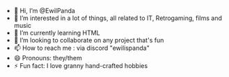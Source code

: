 - 👋 Hi, I’m @EwilPanda
- 👀 I’m interested in a lot of things, all related to IT, Retrogaming, films and music
- 🌱 I’m currently learning HTML
- 💞️ I’m looking to collaborate on any project that's fun
- 📫 How to reach me : via discord "ewilispanda"
- 😄 Pronouns: they/them
- ⚡ Fun fact: I love granny hand-crafted hobbies

<!---
EwilPanda/EwilPanda is a ✨ special ✨ repository because its `README.md` (this file) appears on your GitHub profile.
You can click the Preview link to take a look at your changes.
--->
